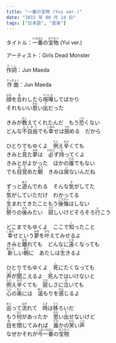 ```yaml
---
title: "一番の宝物 (Yui ver.)"
date: "2015 年 08 月 24 日"
tags: ["日本語", "音楽"]
---
```



<div class="entry-content">
<span id="more-246"></span>
<div id="kashiData_4294990">
<p>タイトル：<span class="title"><ruby><rb>一番</rb><rt>いちばん</rt></ruby>の<ruby><rb>宝物</rb><rt>ほうもつ</rt></ruby> (Yui ver.)</span></p>
<p>アーティスト：<span class="artistName">Girls Dead Monster</span></p>
<p><ruby><rb>作詞</rb><rt>さくし</rt></ruby>：Jun Maeda</p>
<p><ruby><rb>作曲</rb><rt>さっきょく</rt></ruby>：Jun Maeda</p>
<p><span id="more-762"></span></p>
<p><ruby><rb>顔</rb><rt>かお</rt></ruby>を<ruby><rb>合</rb><rt>あ</rt></ruby>わしたら<ruby><rb>喧嘩</rb><rt>けんか</rt></ruby>してばかり<br>それもいい<ruby><rb>思</rb><rt>おも</rt></ruby>い<ruby><rb>出</rb><rt>で</rt></ruby>だった</p>
<p>きみが<ruby><rb>教</rb><rt>おし</rt></ruby>えてくれたんだ　もう<ruby><rb>恐</rb><rt>こわ</rt></ruby>くない<br>どんな<ruby><rb>不自由</rb><rt>ふじゆう</rt></ruby>でも<ruby><rb>幸</rb><rt>しあわ</rt></ruby>せは<ruby><rb>掴</rb><rt>つか</rt></ruby>める　だから</p>
<p>ひとりでもゆくよ　<ruby><rb>例</rb><rt>たと</rt></ruby>え<ruby><rb>辛</rb><rt>から</rt></ruby>くても<br>きみと<ruby><rb>見</rb><rt>み</rt></ruby>た<ruby><rb>夢</rb><rt>ゆめ</rt></ruby>は　<ruby><rb>必</rb><rt>かなら</rt></ruby>ず<ruby><rb>持</rb><rt>も</rt></ruby>ってくよ<br>きみとがよかった　ほかの<ruby><rb>誰</rb><rt>だれ</rt></ruby>でもない<br>でも<ruby><rb>目覚</rb><rt>めざ</rt></ruby>めた<ruby><rb>朝</rb><rt>あさ</rt></ruby>　きみは<ruby><rb>居</rb><rt>い</rt></ruby>ないんだね</p>
<p>ずっと<ruby><rb>遊</rb><rt>あそ</rt></ruby>んでれる　そんな<ruby><rb>気</rb><rt>き</rt></ruby>がしてた<br><ruby><rb>気</rb><rt>き</rt></ruby>がしていただけ　わかってる<br><ruby><rb>生</rb><rt>う</rt></ruby>まれてきたこともう<ruby><rb>後悔</rb><rt>こうかい</rt></ruby>はしない<br><ruby><rb>祭</rb><rt>まつ</rt></ruby>りの<ruby><rb>後</rb><rt>のち</rt></ruby>みたい　<ruby><rb>寂</rb><rt>さび</rt></ruby>しいけどそろそろ<ruby><rb>行</rb><rt>い</rt></ruby>こう</p>
<p>どこまでもゆくよ　ここで<ruby><rb>知</rb><rt>し</rt></ruby>ったこと<br><ruby><rb>幸</rb><rt>しあわ</rt></ruby>せという<ruby><rb>夢</rb><rt>ゆめ</rt></ruby>を<ruby><rb>叶</rb><rt>かな</rt></ruby>えてみせるよ<br>きみと<ruby><rb>離</rb><rt>はな</rt></ruby>れても　どんなに<ruby><rb>遠</rb><rt>とお</rt></ruby>くなっても<br><ruby><rb>新</rb><rt>あたら</rt></ruby>しい<ruby><rb>朝</rb><rt>あさ</rt></ruby>に　あたしは<ruby><rb>生</rb><rt>い</rt></ruby>きるよ</p>
<p>ひとりでもゆくよ　<ruby><rb>死</rb><rt>し</rt></ruby>にたくなっても<br><ruby><rb>声</rb><rt>こえ</rt></ruby>が<ruby><rb>聞</rb><rt>き</rt></ruby>こえるよ　<ruby><rb>死</rb><rt>し</rt></ruby>んではいけないと<br><ruby><rb>例</rb><rt>たと</rt></ruby>え<ruby><rb>辛</rb><rt>から</rt></ruby>くても　<ruby><rb>寂</rb><rt>さび</rt></ruby>しさに<ruby><rb>泣</rb><rt>な</rt></ruby>いても<br><ruby><rb>心</rb><rt>しん</rt></ruby>の<ruby><rb>奥</rb><rt>おく</rt></ruby>には　<ruby><rb>温</rb><rt>ぬく</rt></ruby>もりを<ruby><rb>感</rb><rt>かん</rt></ruby>じるよ</p>
<p><ruby><rb>巡</rb><rt>めぐ</rt></ruby>って<ruby><rb>流</rb><rt>なが</rt></ruby>れて　<ruby><rb>時</rb><rt>とき</rt></ruby>は<ruby><rb>移</rb><rt>うつ</rt></ruby>ろいだ<br>もう<ruby><rb>何</rb><rt>なに</rt></ruby>があったか　<ruby><rb>思</rb><rt>おも</rt></ruby>い<ruby><rb>出</rb><rt>だ</rt></ruby>せないけど<br><ruby><rb>目</rb><rt>め</rt></ruby>を<ruby><rb>閉</rb><rt>と</rt></ruby>じてみれば　<ruby><rb>誰</rb><rt>だれ</rt></ruby>かの<ruby><rb>笑</rb><rt>わら</rt></ruby>い<ruby><rb>声</rb><rt>ごえ</rt></ruby><br>なぜかそれが<ruby><rb>今</rb><rt>いま</rt></ruby><ruby><rb>一番</rb><rt>いちばん</rt></ruby>の<ruby><rb>宝物</rb><rt>ほうもつ</rt></ruby></p>
</div>
</div>
